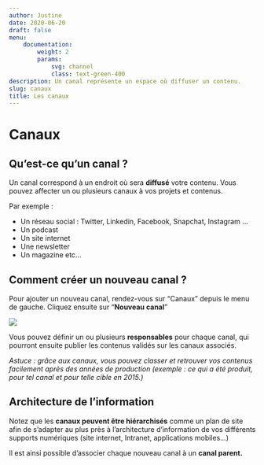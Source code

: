 ```yaml
---
author: Justine
date: 2020-06-20
draft: false
menu:
    documentation:
        weight: 2
        params:
            svg: channel
            class: text-green-400
description: Un canal représente un espace où diffuser un contenu.
slug: canaux
title: Les canaux
---
```


# **Canaux**

## Qu’est-ce qu’un canal ?

Un canal correspond à un endroit où sera **diffusé** votre contenu. Vous pouvez affecter un ou plusieurs canaux à vos projets et contenus.

Par exemple :

-   Un réseau social : Twitter, Linkedin, Facebook, Snapchat, Instagram …
-   Un podcast
-   Un site internet
-   Une newsletter
-   Un magazine etc…

## Comment créer un nouveau canal ?

Pour ajouter un nouveau canal, rendez-vous sur “Canaux” depuis le menu de gauche. Cliquez ensuite sur “**Nouveau canal**”

![](https://lh3.googleusercontent.com/UndLFMzB9-6Lt3xDRhIsuGIAU2ZqLnfO3b49OM1HH2RSUzM4vJYxraq81wd-g_XI8kUVtBxd154KpPgLd-XBn3_8wb45nQvAsrwJ_mArq7t-xsty_UGCtDqerjCrA15LFRVG_hZN)

Vous pouvez définir un ou plusieurs **responsables** pour chaque canal, qui pourront ensuite publier les contenus validés sur les canaux associés.

_Astuce : grâce aux canaux, vous pouvez classer et retrouver vos contenus facilement après des années de production (exemple : ce qui a été produit, pour tel canal et pour telle cible en 2015.)_

## Architecture de l’information

Notez que les **canaux peuvent être hiérarchisés** comme un plan de site afin de s’adapter au plus près à l’architecture d’information de vos différents supports numériques (site internet, Intranet, applications mobiles...)

Il est ainsi possible d’associer chaque nouveau canal à un **canal parent.**
